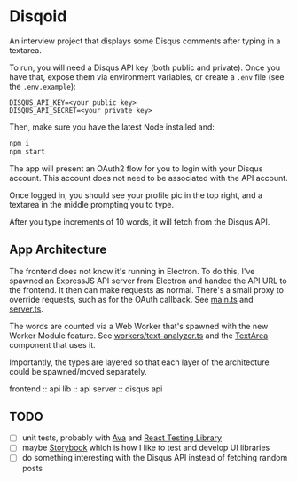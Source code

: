 # Disqoid
An interview project that displays some Disqus comments after typing in a textarea.

To run, you will need a Disqus API key (both public and private). Once you have that,
expose them via environment variables, or create a `.env` file (see the `.env.example`):
```
DISQUS_API_KEY=<your public key>
DISQUS_API_SECRET=<your private key>
```

Then, make sure you have the latest Node installed and:
```bash
npm i
npm start
```

The app will present an OAuth2 flow for you to login with your Disqus account. This account does not need to be associated with the API account.

Once logged in, you should see your profile pic in the top right, and a textarea in the middle prompting you to type.

After you type increments of 10 words, it will fetch from the Disqus API.

## App Architecture

The frontend does not know it's running in Electron. To do this, I've spawned an ExpressJS API server from Electron and handed the API URL to the frontend. It then can make requests as normal. There's a small proxy to override requests, such as for the OAuth callback. See [main.ts](./src/main.ts) and [server.ts](./src/server.ts).

The words are counted via a Web Worker that's spawned with the new Worker Module feature. See [workers/text-analyzer.ts](./src/workers/text-analyzer.ts) and the [TextArea](./src/components/TextArea.tsx) component that uses it.

Importantly, the types are layered so that each layer of the architecture could be spawned/moved separately.

frontend :: api lib :: api server :: disqus api

## TODO

- [ ] unit tests, probably with [Ava](https://github.com/avajs/ava) and [React Testing Library](https://testing-library.com/docs/react-testing-library/intro/)
- [ ] maybe [Storybook](https://storybook.js.org/) which is how I like to test and develop UI libraries
- [ ] do something interesting with the Disqus API instead of fetching random posts
